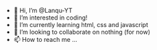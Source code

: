 - 👋 Hi, I’m @Lanqu-YT
- 👀 I’m interested in coding!
- 🌱 I’m currently learning html, css and javascript
- 💞️ I’m looking to collaborate on nothing (for now)
- 📫 How to reach me ...

<!---
Lanqu-YT/Lanqu-YT is a ✨ special ✨ repository because its `README.md` (this file) appears on your GitHub profile.
You can click the Preview link to take a look at your changes.
--->
